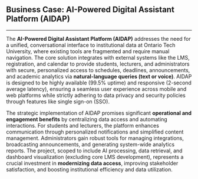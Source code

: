 ## Business Case: AI-Powered Digital Assistant Platform (AIDAP)

---

The **AI-Powered Digital Assistant Platform (AIDAP)** addresses the need for a unified, conversational interface to institutional data at Ontario Tech University, where existing tools are fragmented and require manual navigation. The core solution integrates with external systems like the LMS, registration, and calendar to provide students, lecturers, and administrators with secure, personalized access to schedules, deadlines, announcements, and academic analytics via **natural-language queries (text or voice)**. AIDAP is designed to be highly available (99.5% uptime) and responsive (2-second average latency), ensuring a seamless user experience across mobile and web platforms while strictly adhering to data privacy and security policies through features like single sign-on (SSO).

The strategic implementation of AIDAP promises significant **operational and engagement benefits** by centralizing data access and automating interactions. For students and lecturers, the platform enhances communication through personalized notifications and simplified content management. Administrators gain robust tools for managing integrations, broadcasting announcements, and generating system-wide analytics reports. The project, scoped to include AI processing, data retrieval, and dashboard visualization (excluding core LMS development), represents a crucial investment in **modernizing data access**, improving stakeholder satisfaction, and boosting institutional efficiency and data utilization.
